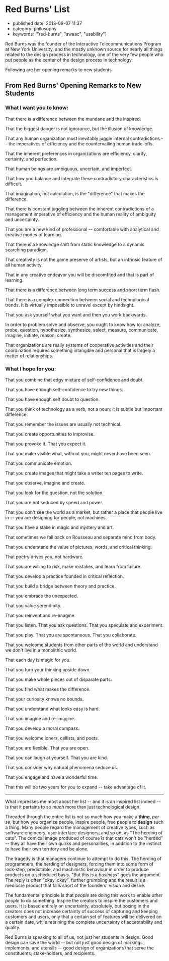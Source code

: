 Red Burns\' List
================

-   published date: 2013-09-07 11:37
-   category: philosophy
-   keywords: \[\"red-burns\", \"swaac\", \"usability\"\]

Red Burns was the founder of the Interactive Telecommunications Program at New York University, and the mostly unknown source for nearly all things related to the design process in technology, one of the very few people who put people as the center of the design process in technology.

Following are her opening remarks to new students.

From Red Burns\' Opening Remarks to New Students
------------------------------------------------

### What I want you to know:

That there is a difference between the mundane and the inspired.

That the biggest danger is not ignorance, but the illusion of knowledge.

That any human organization must inevitably juggle internal contradictions -- the imperatives of efficiency and the countervailing human trade-offs.

That the inherent preferences in organizations are efficiency, clarity, certainty, and perfection.

That human beings are ambiguous, uncertain, and imperfect.

That how you balance and integrate these contradictory characteristics is difficult.

That imagination, not calculation, is the \"difference\" that makes the difference.

That there is constant juggling between the inherent contradictions of a management imperative of efficiency and the human reality of ambiguity and uncertainty.

That you are a new kind of professional -- comfortable with analytical and creative modes of learning.

That there is a knowledge shift from static knowledge to a dynamic searching paradigm.

That creativity is not the game preserve of artists, but an intrinsic feature of all human activity.

That in any creative endeavor you will be discomfited and that is part of learning.

That there is a difference between long term success and short term flash.

That there is a complex connection between social and technological trends. It is virtually impossible to unravel except by hindsight.

That you ask yourself what you want and then you work backwards.

In order to problem solve and observe, you ought to know how to: analyze, probe, question, hypothesize, synthesize, select, measure, communicate, imagine, initiate, reason, create.

That organizations are really systems of cooperative activities and their coordination requires something intangible and personal that is largely a matter of relationships.

### What I hope for you:

That you combine that edgy mixture of self-confidence and doubt.

That you have enough self-confidence to try new things.

That you have enough self doubt to question.

That you think of technology as a verb, not a noun; it is subtle but important difference.

That you remember the issues are usually not technical.

That you create opportunities to improvise.

That you provoke it. That you expect it.

That you make visible what, without you, might never have been seen.

That you communicate emotion.

That you create images that might take a writer ten pages to write.

That you observe, imagine and create.

That you look for the question, not the solution.

That you are not seduced by speed and power.

That you don\'t see the world as a market, but rather a place that people live in -- you are designing for people, not machines.

That you have a stake in magic and mystery and art.

That sometimes we fall back on Rousseau and separate mind from body.

That you understand the value of pictures, words, and critical thinking.

That poetry drives you, not hardware.

That you are willing to risk, make mistakes, and learn from failure.

That you develop a practice founded in critical reflection.

That you build a bridge between theory and practice.

That you embrace the unexpected.

That you value serendipity.

That you reinvent and re-imagine.

That you listen. That you ask questions. That you speculate and experiment.

That you play. That you are spontaneous. That you collaborate.

That you welcome students from other parts of the world and understand we don\'t live in a monolithic world.

That each day is magic for you.

That you turn your thinking upside down.

That you make whole pieces out of disparate parts.

That you find what makes the difference.

That your curiosity knows no bounds.

That you understand what looks easy is hard.

That you imagine and re-imagine.

That you develop a moral compass.

That you welcome loners, cellists, and poets.

That you are flexible. That you are open.

That you can laugh at yourself. That you are kind.

That you consider why natural phenomena seduce us.

That you engage and have a wonderful time.

That this will be two years for you to expand -- take advantage of it.

------------------------------------------------------------------------

What impresses me most about her list -- and it is an inspired list indeed -- is that it pertains to so *much* more than just technological design.

Threaded through the entire list is not so much how you make a **thing**, *per se*, but how you organize people, inspire people, free people to **design** such a thing. Many people regard the management of creative types, such as software engineers, user interface designers, and so on, as \"The herding of cats\". The comical image produced of course is that cats won\'t be \"herded\" -- they all have their own quirks and personalities, in addition to the instinct to have their own territory and be alone.

The tragedy is that managers continue to attempt to do this. The herding of programmers, the herding of designers, forcing them into some form of lock-step, predictable, and machinistic behaviour in order to produce products on a scheduled basis. \"But this is a *business*\" goes the argument. The reply is often \"okay, okay\", further grumbling and the result is a mediocre product that falls short of the founders\' vision and desire.

The fundamental principle is that *people* are doing this work to enable *other people* to do something. Inspire the creators to inspire the customers and users. It is based entirely on uncertainty, absolutely, but boxing in the creators does not increase certainty of success of capturing and keeping customers and users, only that a certain set of features will be delivered on a certain date, while retaining the complete uncertainty of acceptability and quality.

Red Burns is speaking to all of us, not just her students in design. Good design can save the world -- but not just good design of markings, implements, and utensils -- good design of organizations that serve the constituents, stake-holders, and recipients.
